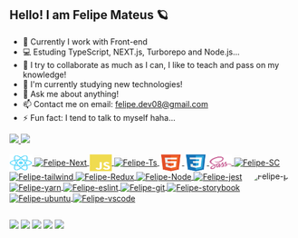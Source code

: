 ## Hello! I am Felipe Mateus 🪐

- 🔭 Currently I work with Front-end
- 💻 Estuding TypeScript, NEXT.js, Turborepo and Node.js...
- 👯 I try to collaborate as much as I can, I like to teach and pass on my knowledge!
- 🔎 I'm currently studying new technologies!
- 💬 Ask me about anything!
- 📫 Contact me on email: felipe.dev08@gmail.com
- ⚡ Fun fact: I tend to talk to myself haha...

<div>
  <a href="https://github.com/avulso17">
  <img height="160em" src="https://github-readme-stats.vercel.app/api?username=avulso17&show_icons=true&theme=codeSTACKr&include_all_commits=true&count_private=true"/>
  <img height="160em" src="https://github-readme-stats.vercel.app/api/top-langs/?username=avulso17&layout=compact&langs_count=7&theme=codeSTACKr"/>
</div>
  <div style="display: inline_block"><br>
  <img align="center" alt="Felipe-React" height="30" width="40" src="https://raw.githubusercontent.com/devicons/devicon/master/icons/react/react-original.svg">
  <img align="center" alt="Felipe-Next" height="30" width="40" src="https://cdn.jsdelivr.net/gh/devicons/devicon/icons/nextjs/nextjs-original.svg" />
  <i class="devicon-nextjs-original"></i>
  <img align="center" alt="Felipe-Js" height="30" width="40" src="https://raw.githubusercontent.com/devicons/devicon/master/icons/javascript/javascript-plain.svg">
  <img align="center" alt="Felipe-Ts" height="30" width="40" src="https://cdn.jsdelivr.net/gh/devicons/devicon/icons/typescript/typescript-original.svg" />
  <img align="center" alt="Felipe-HTML" height="30" width="40" src="https://raw.githubusercontent.com/devicons/devicon/master/icons/html5/html5-original.svg">
  <img align="center" alt="Felipe-CSS" height="30" width="40" src="https://raw.githubusercontent.com/devicons/devicon/master/icons/css3/css3-original.svg">
  <img align="center" alt="Felipe-SASS" height="30" width="40" src="https://raw.githubusercontent.com/devicons/devicon/master/icons/sass/sass-original.svg">
  <img align="center" alt="Felipe-SC" height="30" width="30" src="https://raw.githubusercontent.com/styled-components/brand/master/styled-components.png">
  <img align="center" alt="Felipe-tailwind" height="30" width="40" src="https://cdn.jsdelivr.net/gh/devicons/devicon/icons/tailwindcss/tailwindcss-plain.svg">
  <img align="center" alt="Felipe-Redux" height="30" width="40" src="https://cdn.jsdelivr.net/gh/devicons/devicon/icons/redux/redux-original.svg" />
  <img align="right" alt="Felipe-pic" height="150" style="border-radius:50px;" src="https://images.wallpapersden.com/image/download/4k-rick-and-morty-2020_bGhma26UmZqaraWkpJRobWllrWdma2U.jpg">
  <img align="center" alt="Felipe-Node" height="30" width="40" src="https://cdn.jsdelivr.net/gh/devicons/devicon/icons/nodejs/nodejs-original.svg" />
  <img align="center" alt="Felipe-jest" height="30" width="40" src="https://cdn.jsdelivr.net/gh/devicons/devicon/icons/jest/jest-plain.svg" />
  <img align="center" alt="Felipe-yarn" height="30" width="40" src="https://cdn.jsdelivr.net/gh/devicons/devicon/icons/yarn/yarn-original-wordmark.svg" />
  <img align="center" alt="Felipe-eslint" height="30" width="40" src="https://cdn.jsdelivr.net/gh/devicons/devicon/icons/eslint/eslint-original.svg" />
  <img align="center" alt="Felipe-git" height="30" width="40" src="https://cdn.jsdelivr.net/gh/devicons/devicon/icons/git/git-original.svg" />
  <img align="center" alt="Felipe-storybook" height="30" width="40" src="https://cdn.jsdelivr.net/gh/devicons/devicon/icons/storybook/storybook-original.svg" />
  <img align="center" alt="Felipe-ubuntu" height="30" width="40" src="https://cdn.jsdelivr.net/gh/devicons/devicon/icons/ubuntu/ubuntu-plain.svg" /> 
  <img align="center" alt="Felipe-vscode" height="30" width="40" src="https://cdn.jsdelivr.net/gh/devicons/devicon/icons/vscode/vscode-original.svg" />
</div>
 
##
  
  <div>
  <a href="https://www.instagram.com/felipe_teus" target="_blank"><img src="https://img.shields.io/badge/-Instagram-%23E4405F?style=for-the-badge&logo=instagram&logoColor=white" target="_blank"></a>
 	<a href="https://www.twitch.tv/avulso" target="_blank"><img src="https://img.shields.io/badge/Twitch-9146FF?style=for-the-badge&logo=twitch&logoColor=white" target="_blank"></a>
 <a href="https://discord.gg/wagxzStdcR" target="_blank"><img src="https://img.shields.io/badge/Discord-7289DA?style=for-the-badge&logo=discord&logoColor=white" target="_blank"></a> 
  <a href = "mailto:felipe_dev08@hotmail.com"><img src="https://img.shields.io/badge/-Gmail-%23333?style=for-the-badge&logo=gmail&logoColor=white" target="_blank"></a>
  <a href="https://www.linkedin.com/in/felipe-mateus-270246160" target="_blank"><img src="https://img.shields.io/badge/-LinkedIn-%230077B5?style=for-the-badge&logo=linkedin&logoColor=white" target="_blank"></a> 
  </div>
